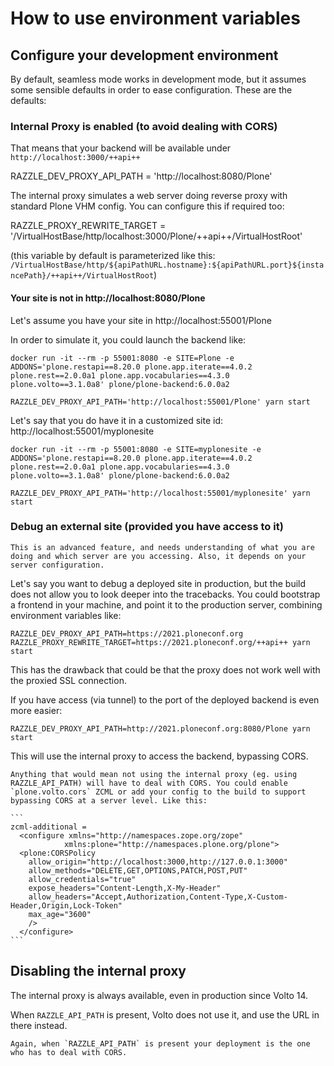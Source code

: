 # How to use environment variables

## Configure your development environment

By default, seamless mode works in development mode, but it assumes some sensible defaults
in order to ease configuration. These are the defaults:

### Internal Proxy is enabled (to avoid dealing with CORS)

That means that your backend will be available under `http://localhost:3000/++api++`

RAZZLE_DEV_PROXY_API_PATH = 'http://localhost:8080/Plone'

The internal proxy simulates a web server doing reverse proxy with standard Plone VHM config.
You can configure this if required too:

RAZZLE_PROXY_REWRITE_TARGET = '/VirtualHostBase/http/localhost:3000/Plone/++api++/VirtualHostRoot'

(this variable by default is parameterized like this: `/VirtualHostBase/http/${apiPathURL.hostname}:${apiPathURL.port}${instancePath}/++api++/VirtualHostRoot`)

#### Your site is not in http://localhost:8080/Plone

Let's assume you have your site in http://localhost:55001/Plone

In order to simulate it, you could launch the backend like:

```shell
docker run -it --rm -p 55001:8080 -e SITE=Plone -e ADDONS='plone.restapi==8.20.0 plone.app.iterate==4.0.2 plone.rest==2.0.0a1 plone.app.vocabularies==4.3.0 plone.volto==3.1.0a8' plone/plone-backend:6.0.0a2
```

```shell
RAZZLE_DEV_PROXY_API_PATH='http://localhost:55001/Plone' yarn start
```

Let's say that you do have it in a customized site id: http://localhost:55001/myplonesite

```shell
docker run -it --rm -p 55001:8080 -e SITE=myplonesite -e ADDONS='plone.restapi==8.20.0 plone.app.iterate==4.0.2 plone.rest==2.0.0a1 plone.app.vocabularies==4.3.0 plone.volto==3.1.0a8' plone/plone-backend:6.0.0a2
```

```shell
RAZZLE_DEV_PROXY_API_PATH='http://localhost:55001/myplonesite' yarn start
```

### Debug an external site (provided you have access to it)

```{warning}
This is an advanced feature, and needs understanding of what you are doing and which server are you accessing. Also, it depends on your server configuration.
```

Let's say you want to debug a deployed site in production, but the build does not allow you to look deeper into the tracebacks. You could bootstrap a frontend in your machine, and point it to the production server, combining environment variables like:

```
RAZZLE_DEV_PROXY_API_PATH=https://2021.ploneconf.org RAZZLE_PROXY_REWRITE_TARGET=https://2021.ploneconf.org/++api++ yarn start
```

This has the drawback that could be that the proxy does not work well with the proxied SSL connection.

If you have access (via tunnel) to the port of the deployed backend is even more easier:

```
RAZZLE_DEV_PROXY_API_PATH=http://2021.ploneconf.org:8080/Plone yarn start
```

This will use the internal proxy to access the backend, bypassing CORS.

````{important}
Anything that would mean not using the internal proxy (eg. using RAZZLE_API_PATH) will have to deal with CORS. You could enable `plone.volto.cors` ZCML or add your config to the build to support bypassing CORS at a server level. Like this:

```
zcml-additional =
  <configure xmlns="http://namespaces.zope.org/zope"
            xmlns:plone="http://namespaces.plone.org/plone">
  <plone:CORSPolicy
    allow_origin="http://localhost:3000,http://127.0.0.1:3000"
    allow_methods="DELETE,GET,OPTIONS,PATCH,POST,PUT"
    allow_credentials="true"
    expose_headers="Content-Length,X-My-Header"
    allow_headers="Accept,Authorization,Content-Type,X-Custom-Header,Origin,Lock-Token"
    max_age="3600"
    />
  </configure>
```
````

## Disabling the internal proxy

The internal proxy is always available, even in production since Volto 14.

When `RAZZLE_API_PATH` is present, Volto does not use it, and use the URL in there instead.

```{important}
Again, when `RAZZLE_API_PATH` is present your deployment is the one who has to deal with CORS.
```
